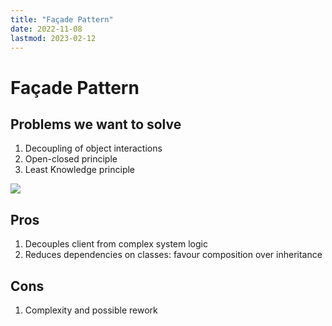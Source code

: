 ```yaml
---
title: "Façade Pattern"
date: 2022-11-08
lastmod: 2023-02-12
---
```

# Façade Pattern
## Problems we want to solve
1. Decoupling of object interactions
2. Open-closed principle
3. Least Knowledge principle

![](https://i.imgur.com/KAneQu6.png)

## Pros
1. Decouples client from complex system logic
2. Reduces dependencies on classes: favour composition over inheritance

## Cons
1. Complexity and possible rework

